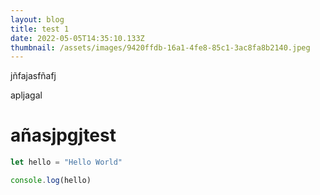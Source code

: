 ```yaml
---
layout: blog
title: test 1
date: 2022-05-05T14:35:10.133Z
thumbnail: /assets/images/9420ffdb-16a1-4fe8-85c1-3ac8fa8b2140.jpeg
---
```

jñfajasfñafj

apljagal

# añasjpgjtest

```javascript
let hello = "Hello World"

console.log(hello)
```